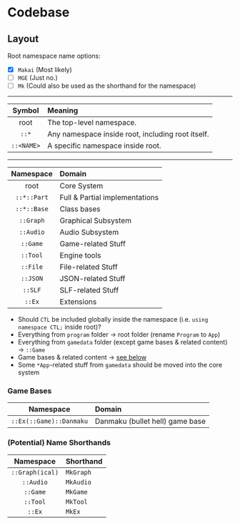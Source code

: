 # Codebase

## Layout

Root namespace name options:
- [x] `Makai` (Most likely)
- [ ] `MGE` (Just no.)
- [ ] `Mk` (Could also be used as the shorthand for the namespace)

---

| Symbol | Meaning |
|:-:|:-|
| root | The top-level namespace. |
| `::*` | Any namespace inside root, including root itself. |
| `::<NAME>` | A specific namespace inside root. |

---

| Namespace | Domain |
|:-:|:-|
| root | Core System |
| `::*::Part` | Full & Partial implementations |
| `::*::Base` | Class bases |
| `::Graph` | Graphical Subsystem |
| `::Audio` | Audio Subsystem |
| `::Game` | Game-related Stuff |
| `::Tool` | Engine tools |
| `::File` | File-related Stuff |
| `::JSON` | JSON-related Stuff |
| `::SLF` | SLF-related Stuff |
| `::Ex` | Extensions |

- Should `CTL` be included globally inside the namespace (i.e. `using namespace CTL;` inside root)?
- Everything from `program` folder → root folder (rename `Program` to `App`)
- Everything from `gamedata` folder (except game bases & related content) → `::Game`
- Game bases & related content → [see below](#Game-Bases)
- Some `*App`-related stuff from `gamedata` should be moved into the core system

### Game Bases

| Namespace | Domain |
|:-:|:-|
| `::Ex(::Game)::Danmaku` | Danmaku (bullet hell) game base |

### (Potential) Name Shorthands


| Namespace | Shorthand |
|:-:|:-|
| `::Graph(ical)` | `MkGraph` |
| `::Audio` | `MkAudio` |
| `::Game` | `MkGame` |
| `::Tool` | `MkTool` |
| `::Ex` | `MkEx` |
